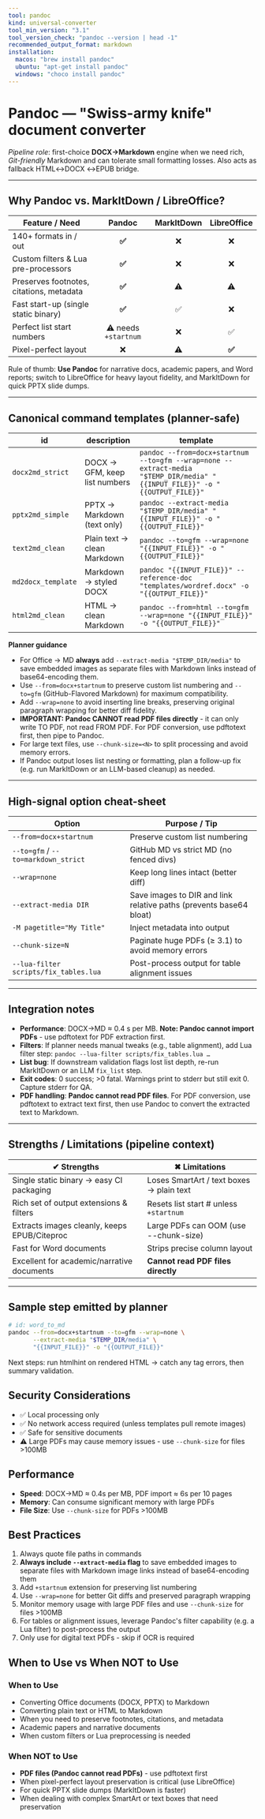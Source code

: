 ```yaml
---
tool: pandoc
kind: universal-converter
tool_min_version: "3.1"
tool_version_check: "pandoc --version | head -1"
recommended_output_format: markdown
installation:
  macos: "brew install pandoc"
  ubuntu: "apt-get install pandoc"
  windows: "choco install pandoc"
---
```


# Pandoc — "Swiss-army knife" document converter

*Pipeline role*: first-choice **DOCX→Markdown** engine when we need rich, *Git-friendly* Markdown and can tolerate small formatting losses. Also acts as fallback HTML↔DOCX ↔EPUB bridge.

---

## Why Pandoc vs. MarkItDown / LibreOffice?

| Feature / Need                               | Pandoc | MarkItDown | LibreOffice |
|----------------------------------------------|:------:|:----------:|:-----------:|
| 140+ formats in / out                        | **✅** | ❌ | ❌ |
| Custom filters & Lua pre-processors          | **✅** | ❌ | ❌ |
| Preserves footnotes, citations, metadata     | **✅** | ⚠︎ | ⚠︎ |
| Fast start-up (single static binary)         | **✅** | ✅ | ❌ |
| Perfect list start numbers                   | ⚠︎ needs `+startnum` | ❌ | ✅ |
| Pixel-perfect layout                         | ❌ | ⚠︎ | **✅** |

Rule of thumb: **Use Pandoc** for narrative docs, academic papers, and Word reports; switch to LibreOffice for heavy layout fidelity, and MarkItDown for quick PPTX slide dumps.

---

## Canonical command templates (planner-safe)

| id                 | description                       | template |
|--------------------|-----------------------------------|----------|
| `docx2md_strict`   | DOCX → GFM, keep list numbers     | `pandoc --from=docx+startnum --to=gfm --wrap=none --extract-media "$TEMP_DIR/media" "{{INPUT_FILE}}" -o "{{OUTPUT_FILE}}"` |
| `pptx2md_simple`   | PPTX → Markdown (text only)       | `pandoc --extract-media "$TEMP_DIR/media" "{{INPUT_FILE}}" -o "{{OUTPUT_FILE}}"` |
| `text2md_clean`    | Plain text → clean Markdown         | `pandoc --to=gfm --wrap=none "{{INPUT_FILE}}" -o "{{OUTPUT_FILE}}"` |
| `md2docx_template` | Markdown → styled DOCX            | `pandoc "{{INPUT_FILE}}" --reference-doc "templates/wordref.docx" -o "{{OUTPUT_FILE}}"` |
| `html2md_clean`    | HTML → clean Markdown             | `pandoc --from=html --to=gfm --wrap=none "{{INPUT_FILE}}" -o "{{OUTPUT_FILE}}"` |

**Planner guidance**

* For Office → MD **always** add `--extract-media "$TEMP_DIR/media"` to save embedded images as separate files with Markdown links instead of base64-encoding them.
* Use `--from=docx+startnum` to preserve custom list numbering and `--to=gfm` (GitHub-Flavored Markdown) for maximum compatibility.
* Add `--wrap=none` to avoid inserting line breaks, preserving original paragraph wrapping for better diff fidelity.
* **IMPORTANT: Pandoc CANNOT read PDF files directly** - it can only write TO PDF, not read FROM PDF. For PDF conversion, use pdftotext first, then pipe to Pandoc.
* For large text files, use `--chunk-size=<N>` to split processing and avoid memory errors.
* If Pandoc output loses list nesting or formatting, plan a follow-up fix (e.g. run MarkItDown or an LLM-based cleanup) as needed.

---

## High-signal option cheat-sheet

| Option                            | Purpose / Tip |
|-----------------------------------|---------------|
| `--from=docx+startnum`            | Preserve custom list numbering |
| `--to=gfm` / `--to=markdown_strict` | GitHub MD vs strict MD (no fenced divs) |
| `--wrap=none`                     | Keep long lines intact (better diff) |
| `--extract-media DIR`             | Save images to DIR and link relative paths (prevents base64 bloat) |
| `-M pagetitle="My Title"`         | Inject metadata into output |
| `--chunk-size=N`                  | Paginate huge PDFs (≥ 3.1) to avoid memory errors |
| `--lua-filter scripts/fix_tables.lua` | Post-process output for table alignment issues |

---

## Integration notes

* **Performance**: DOCX→MD ≈ 0.4 s per MB. **Note: Pandoc cannot import PDFs** - use pdftotext for PDF extraction first.
* **Filters**: If planner needs manual tweaks (e.g., table alignment), add Lua filter step:
  `pandoc --lua-filter scripts/fix_tables.lua …`
* **List bug**: If downstream validation flags lost list depth, re-run MarkItDown or an LLM `fix_list` step.
* **Exit codes**: 0 success; >0 fatal. Warnings print to stderr but still exit 0. Capture stderr for QA.
* **PDF handling**: **Pandoc cannot read PDF files**. For PDF conversion, use pdftotext to extract text first, then use Pandoc to convert the extracted text to Markdown.

---

## Strengths / Limitations (pipeline context)

| ✔︎ Strengths                              | ✖︎ Limitations |
|-------------------------------------------|---------------|
| Single static binary → easy CI packaging  | Loses SmartArt / text boxes → plain text |
| Rich set of output extensions & filters   | Resets list start # unless `+startnum` |
| Extracts images cleanly, keeps EPUB/Citeproc | Large PDFs can OOM (use --chunk-size) |
| Fast for Word documents                   | Strips precise column layout |
| Excellent for academic/narrative documents | **Cannot read PDF files directly** |

---

## Sample step emitted by planner

```bash
# id: word_to_md
pandoc --from=docx+startnum --to=gfm --wrap=none \
       --extract-media "$TEMP_DIR/media" \
       "{{INPUT_FILE}}" -o "{{OUTPUT_FILE}}"
```

Next steps: run htmlhint on rendered HTML → catch any tag errors, then summary validation.

## Security Considerations

* ✅ Local processing only
* ✅ No network access required (unless templates pull remote images)
* ✅ Safe for sensitive documents
* ⚠️ Large PDFs may cause memory issues - use `--chunk-size` for files >100MB

## Performance

* **Speed**: DOCX→MD ≈ 0.4s per MB, PDF import ≈ 6s per 10 pages
* **Memory**: Can consume significant memory with large PDFs
* **File Size**: Use `--chunk-size` for PDFs >100MB

## Best Practices

1. Always quote file paths in commands
2. **Always include `--extract-media` flag** to save embedded images to separate files with Markdown image links instead of base64-encoding them
3. Add `+startnum` extension for preserving list numbering
4. Use `--wrap=none` for better Git diffs and preserved paragraph wrapping
5. Monitor memory usage with large PDF files and use `--chunk-size` for files >100MB
6. For tables or alignment issues, leverage Pandoc's filter capability (e.g. a Lua filter) to post-process the output
7. Only use for digital text PDFs - skip if OCR is required

## When to Use vs When NOT to Use

### When to Use

* Converting Office documents (DOCX, PPTX) to Markdown
* Converting plain text or HTML to Markdown
* When you need to preserve footnotes, citations, and metadata
* Academic papers and narrative documents
* When custom filters or Lua preprocessing is needed

### When NOT to Use

* **PDF files (Pandoc cannot read PDFs)** - use pdftotext first
* When pixel-perfect layout preservation is critical (use LibreOffice)
* For quick PPTX slide dumps (MarkItDown is faster)
* When dealing with complex SmartArt or text boxes that need preservation
